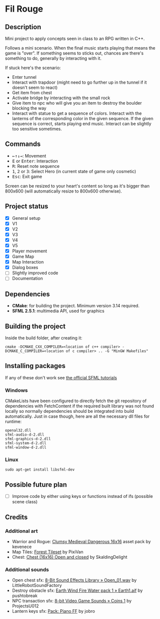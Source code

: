 # Fil Rouge

## Description
Mini project to apply concepts seen in class to an RPG written in C++.

Follows a mini scenario. When the final music starts playing that means the game is "over".
If something seems to sticks out, chances are there's something to do, generally by interacting with it.

If stuck here's the scenario:
- Enter tunnel
- Interact with trapdoor (might need to go further up in the tunnel if it doesn't seem to react)
- Get item from chest
- Activate bridge by interacting with the small rock
- Give item to npc who will give you an item to destroy the boulder blocking the way
- Interact with statue to get a sequence of colors. Interact with the lanterns of the corresponding color in the given sequence. If the given sequence is correct, starts playing end music. Interact can be slightly too sensitive sometimes.

## Commands
- <kbd>&#8592;</kbd><kbd>&#8593;</kbd><kbd>&#8595;</kbd><kbd>&#8594;</kbd>: Movement
- <kbd>E</kbd> or <kbd>Enter</kbd>: Interaction
- <kbd>R</kbd>: Reset note sequence
- <kbd>1</kbd>, <kbd>2</kbd> or <kbd>3</kbd>: Select Hero (in current state of game only cosmetic)
- <kbd>Esc</kbd>: Exit game

Screen can be resized to your heart's content so long as it's bigger than 800x600 (will automatically resize to 800x600 otherwise).

## Project status
- [x] General setup
- [x] V1
- [x] V2
- [x] V3
- [x] V4
- [x] V5
- [x] Player movement
- [x] Game Map
- [x] Map Interaction
- [x] Dialog boxes
- [ ] Slightly improved code
- [ ] Documentation

## Dependencies
- **CMake**: for building the project. Minimum version 3.14 required.
- **SFML 2.5.1**: multimedia API, used for graphics

## Building the project
Inside the build folder, after creating it:

    cmake -DCMAKE_CXX_COMPILER=<location of c++ compiler> -DCMAKE_C_COMPILER=<location of c compiler> .. -G "MinGW Makefiles"
## Installing packages
If any of these don't work see [the official SFML tutorials](https://www.sfml-dev.org/tutorials/2.5/)
### Windows
CMakeLists have been configured to directly fetch the git repository of dependencies with FetchContent if the required built library was not found locally so normally dependencies should be integrated into build automatically. Just in case though, here are all the necessary dll files for runtime:
    
    openal32.dll
    sfml-audio-d-2.dll
    sfml-graphics-d-2.dll
    sfml-system-d-2.dll
    sfml-window-d-2.dll

### Linux
    sudo apt-get install libsfml-dev

## Possible future plan
- [ ] Improve code by either using keys or functions instead of ifs (possible scene class)

## Credits
### Additional art
- Warrior and Rogue: [Clumsy Medieval Dangerous 16x16](https://kevenece.itch.io/free-16x-pixel-art-fighters) asset pack by kevenece
- Map Tiles: [Forest Tileset](https://pixivan.itch.io/top-down-forest-tileset) by PixiVan
- Chest: [Chest (16x16) Open and closed](https://skalding.itch.io/chest-16x16-open-and-closed) by SkaldingDelight

### Additional sounds
- Open chest sfx: [8-Bit Sound Effects Library » Open_01.wav](https://freesound.org/people/LittleRobotSoundFactory/sounds/270338/) by LittleRobotSoundFactory
- Destroy obstacle sfx: [Earth Wind Fire Water pack 1 » Earth1.aif](https://freesound.org/people/pushtobreak/sounds/16793/) by pushtobreak
- NPC transaction sfx: [8-bit Video Game Sounds » Coins 1](https://freesound.org/people/ProjectsU012/sounds/341695/) by ProjectsU012
- Lantern keys sfx: [Pack: Piano FF](https://freesound.org/people/jobro/packs/2489/) by jobro